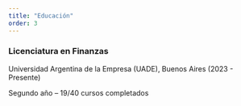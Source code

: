 ```yaml
---
title: "Educación"
order: 3
---
```


### Licenciatura en Finanzas
Universidad Argentina de la Empresa (UADE), Buenos Aires (2023 - Presente)

Segundo año – 19/40 cursos completados
